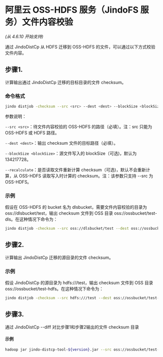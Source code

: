# 阿里云 OSS-HDFS 服务（JindoFS 服务）文件内容校验
*(从 4.6.10 开始支持)*

通过 JindoDistCp 从 HDFS 迁移到 OSS-HDFS 的文件，可以通过以下方式校验文件内容。

## 步骤1. 
计算输出通过 JindoDistCp 迁移的目标目录的文件 checksum。

### 命令格式
```bash
jindo distjob -checksum --src <src> --dest <dest> --blockSize <blockSize> --recalculate
```
参数说明：

`--src <src>`：待文件内容校验的 OSS-HDFS 的路径（必填）。注：src 只能为 OSS-HDFS 或 HDFS 路径。

`--dest <dest>`：输出 checksum 文件的目标路径（必填）。

`--blockSize <blockSize>`：源文件写入的 blockSize（可选)，默认为 134217728。

`--recalculate`：是否读取文件重新计算 checksum（可选)，默认不会重新计算，从 OSS-HDFS 读取写入时计算的 checksum。注：该参数只支持 --src 为 OSS-HDFS。

### 示例
假设在 OSS-HDFS 的 bucket 名为 dlsbucket，需要文件内容校验的目录为 oss://dlsbucket/test，输出 checksum 文件到 OSS 目录 oss://ossbucket/test-dls。在这种情况下命令为：

```bash
jindo distjob -checksum --src oss://dlsbucket/test --dest oss://ossbucket/test-dls --recalculate
```

## 步骤2.
计算输出 JindoDistCp 迁移的源目录的文件 checksum。

### 示例
假设 JindoDistCp 的源目录为 hdfs:///test，输出 checksum 文件到 OSS 目录 oss://ossbucket/test-hdfs。在这种情况下命令为：

```bash
jindo distjob -checksum --src hdfs:///test --dest oss://ossbucket/test-hdfs
```

## 步骤3.
通过 JindoDistCp --diff 对比步骤1和步骤2输出的文件 checksum 目录

#### 示例
```bash
hadoop jar jindo-distcp-tool-${version}.jar --src oss://ossbucket/test-hdfs --dest oss://ossbucket/test-dls --diff
```